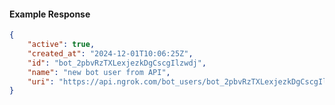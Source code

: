 <!-- Code generated for API Clients. DO NOT EDIT. -->

#### Example Response

```json
{
	"active": true,
	"created_at": "2024-12-01T10:06:25Z",
	"id": "bot_2pbvRzTXLexjezkDgCscgIlzwdj",
	"name": "new bot user from API",
	"uri": "https://api.ngrok.com/bot_users/bot_2pbvRzTXLexjezkDgCscgIlzwdj"
}
```

